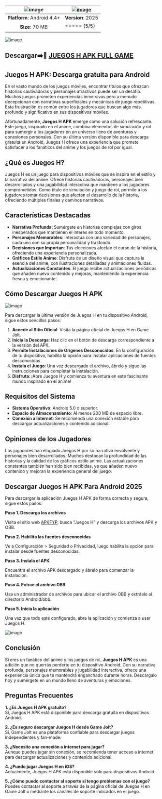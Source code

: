 | ![image](https://github.com/user-attachments/assets/fad69119-7c5b-44c1-be25-eece6764414c) | [![image](https://github.com/user-attachments/assets/b11bb392-497b-48fc-9413-40aa9c27bfee)](https://bom.so/eVWeTK)  |
|:-------------------------------------------------:|-----------------------|
| **Platform**: Android 4.4+                       | **Version**: 2025      |
| **Size**: 70 MB                                  | ⭐⭐⭐⭐⭐ (5/5) |

![image](https://github.com/user-attachments/assets/5e1c5e93-79b4-474f-998d-ab7ad0589b5e)

## Descargar➡️📱 [JUEGOS H APK FULL GAME](https://bom.so/eVWeTK)
## Juegos H APK: Descarga gratuita para Android

En el vasto mundo de los juegos móviles, encontrar títulos que ofrezcan historias cautivadoras y personajes atractivos puede ser un desafío. Muchos juegos prometen experiencias inmersivas pero a menudo decepcionan con narrativas superficiales y mecánicas de juego repetitivas. Esta frustración es común entre los jugadores que buscan algo más profundo y significativo en sus dispositivos móviles.

Afortunadamente, **Juegos H APK** emerge como una solución refrescante. Este juego, inspirado en el anime, combina elementos de simulación y rol para sumergir a los jugadores en un universo lleno de aventuras y conexiones personales. Con su última versión disponible para descarga gratuita en Android, Juegos H ofrece una experiencia que promete satisfacer a los fanáticos del anime y los juegos de rol por igual.

## ¿Qué es Juegos H?

Juegos H es un juego para dispositivos móviles que se inspira en el estilo y la narrativa del anime. Ofrece historias cautivadoras, personajes bien desarrollados y una jugabilidad interactiva que mantiene a los jugadores comprometidos. Como título de simulación y juego de rol, permite a los jugadores tomar decisiones que afectan el desarrollo de la historia, ofreciendo múltiples finales y caminos narrativos.

## Características Destacadas

- **Narrativa Profunda**: Sumérgete en historias complejas con giros inesperados que mantienen el interés en todo momento.
- **Personajes Memorables**: Interactúa con una variedad de personajes, cada uno con su propia personalidad y trasfondo.
- **Decisiones que Importan**: Tus elecciones afectan el curso de la historia, ofreciendo una experiencia personalizada.
- **Gráficos Estilo Anime**: Disfruta de un diseño visual que captura la esencia del anime, con ilustraciones detalladas y animaciones fluidas.
- **Actualizaciones Constantes**: El juego recibe actualizaciones periódicas que añaden nuevo contenido y mejoras, manteniendo la experiencia fresca y emocionante.

## Cómo Descargar Juegos H APK

![image](https://github.com/user-attachments/assets/09fa4836-83b6-4fff-8502-fd723c41ce9e)

Para descargar la última versión de Juegos H en tu dispositivo Android, sigue estos sencillos pasos:

1. **Accede al Sitio Oficial**: Visita la página oficial de Juegos H en Game Jolt.
2. **Inicia la Descarga**: Haz clic en el botón de descarga correspondiente a la versión del APK.
3. **Permite Instalaciones de Orígenes Desconocidos**: En la configuración de tu dispositivo, habilita la opción para instalar aplicaciones de fuentes desconocidas.
4. **Instala el Juego**: Una vez descargado el archivo, ábrelo y sigue las instrucciones para completar la instalación.
5. **Disfruta**: ¡Abre Juegos H y comienza tu aventura en este fascinante mundo inspirado en el anime!

## Requisitos del Sistema

- **Sistema Operativo**: Android 5.0 o superior.
- **Espacio de Almacenamiento**: Al menos 200 MB de espacio libre.
- **Conexión a Internet**: Se recomienda una conexión estable para descargar actualizaciones y contenido adicional.

## Opiniones de los Jugadores

Los jugadores han elogiado Juegos H por su narrativa envolvente y personajes bien desarrollados. Muchos destacan la profundidad de las historias y la calidad de los gráficos estilo anime. Las actualizaciones constantes también han sido bien recibidas, ya que añaden nuevo contenido y mejoran la experiencia general del juego.
## Descargar Juegos H APK Para Android 2025

Para descargar la aplicación Juegos H APK de forma correcta y segura, sigue estos pasos:

**Paso 1. Descarga los archivos**

Visita el sitio web [APKFYP](https://apkfyp.com/), busca "Juegos H" y descarga los archivos APK y OBB.

**Paso 2. Habilita las fuentes desconocidas**

Ve a Configuración > Seguridad o Privacidad, luego habilita la opción para instalar desde fuentes desconocidas.

**Paso 3. Instala el APK**

Encuentra el archivo APK descargado y ábrelo para comenzar la instalación.

**Paso 4. Extrae el archivo OBB**

Usa un administrador de archivos para ubicar el archivo OBB y extráelo al directorio Android/obb.

**Paso 5. Inicia la aplicación**

Una vez que todo esté configurado, abre la aplicación y comienza a usar Juegos H.

![image](https://github.com/user-attachments/assets/65aa3e2f-bc0b-4f5e-838b-a1549a79953a)

## Conclusión

Si eres un fanático del anime y los juegos de rol, **Juegos H APK** es una adición que no querrás perderte en tu dispositivo Android. Con su narrativa profunda, personajes memorables y jugabilidad interactiva, ofrece una experiencia única que te mantendrá enganchado durante horas. Descárgalo hoy y sumérgete en un mundo lleno de aventuras y emociones.

## Preguntas Frecuentes

**1. ¿Es Juegos H APK gratuito?**  
Sí, Juegos H APK está disponible para descarga gratuita en dispositivos Android.

**2. ¿Es seguro descargar Juegos H desde Game Jolt?**  
Sí, Game Jolt es una plataforma confiable para descargar juegos independientes y fan-made.

**3. ¿Necesito una conexión a internet para jugar?**  
Aunque puedes jugar sin conexión, se recomienda tener acceso a internet para descargar actualizaciones y contenido adicional.

**4. ¿Puedo jugar Juegos H en iOS?**  
Actualmente, Juegos H APK está disponible solo para dispositivos Android.

**5. ¿Cómo puedo contactar al soporte si tengo problemas con el juego?**  
Puedes contactar al soporte a través de la página oficial de Juegos H en Game Jolt o mediante los canales de soporte indicados en el juego.


